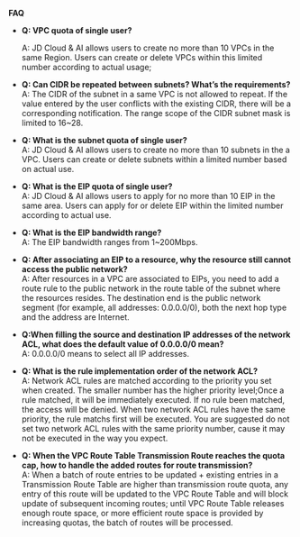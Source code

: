 **FAQ**

- **Q: VPC quota of single user?**

  A: JD Cloud & AI allows users to create no more than 10 VPCs in the same Region. Users can create or delete VPCs within this limited number according to actual usage;</br>
- **Q: Can CIDR be repeated between subnets? What’s the requirements?**</br>
  A: The CIDR of the subnet in a same VPC is not allowed to repeat. If the value entered by the user conflicts with the existing CIDR, there will be a corresponding notification. The range scope of the CIDR subnet mask is limited to 16~28.</br>
- **Q: What is the subnet quota of single user?**</br>
  A: JD Cloud & AI allows users to create no more than 10 subnets in the a VPC. Users can create or delete subnets within a limited number based on actual use. </br>
- **Q:  What is the EIP quota of single user?**</br>
  A: JD Cloud & AI allows users to apply for no more than 10 EIP in the same area. Users can apply for or delete EIP within the limited number according to actual use. </br>
- **Q: What is the EIP bandwidth range?**</br>
  A: The EIP bandwidth ranges from 1~200Mbps. </br>
- **Q: After associating an EIP to a resource, why the resource still cannot access the public network?**</br>
  A:  After resources in a VPC are associated to EIPs, you need to add a route rule to the public network in the route table of the subnet where the resources resides. The destination end is the public network segment (for example, all addresses: 0.0.0.0/0), both the next hop type and the address are Internet.  </br>
- **Q:When filling the source and destination IP addresses of the network ACL, what does the default value of 0.0.0.0/0 mean?**</br>
  A: 0.0.0.0/0 means to select all IP addresses. </br>
- **Q: What is the rule implementation order of the network ACL?**</br>
  A: Network ACL rules are matched according to the priority you set when created. The smaller number has the higher priority level;Once a rule matched, it will be immediately executed. If no rule been matched, the access will be denied. When two network ACL rules have the same priority, the rule matchs first will be executed. You are suggested do not set two network ACL rules with the same priority number, cause it may not be executed in the way you expect.
- **Q: When the VPC Route Table Transmission Route reaches the quota cap, how to handle the added routes for route transmission?**</br>
  A: When a batch of route entries to be updated + existing entries in a Transmission Route Table are higher than transmission route quota, any entry of this route will be updated to the VPC Route Table and will block update of subsequent incoming routes; until VPC Route Table releases enough route space, or more efficient route space is provided by increasing quotas, the batch of routes will be processed.</br>



